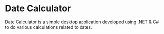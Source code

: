 # Date Calculator
Date Calculator is a simple desktop application developed using .NET &amp; C# to do various calculations related to dates.
